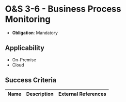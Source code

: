 # O&S 3-6 - Business Process Monitoring

- **Obligation**: Mandatory






## Applicability

- On-Premise
- Cloud



## Success Criteria

| Name | Description | External References |
| ----- | ---------- | ------------------- |

